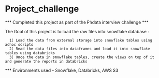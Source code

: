 # Project_challenge

*** Completed this project as part of the Phdata interview challenge ***

The Goal of this project is to load the raw files into snowflake database :
      
      1) Load the data from external storage into snowflake tables using adhoc scripts
      2) Read the data files into dataframes and load it into snowflake tables using databricks
      3) Once the data in snowflake tables, create the views on top of it and generate the reports in databricks

*** Environments used - Snowflake, Databricks, AWS S3
